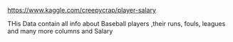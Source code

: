 https://www.kaggle.com/creepycrap/player-salary
 
 THis Data contain all info about Baseball players ,their runs, fouls, leagues and many more columns and Salary
